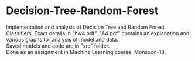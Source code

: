 # Decision-Tree-Random-Forest
Implementation and analysis of Decision Tree and Random Forest Classifiers. Exact details in "hw4.pdf". "A4.pdf" contains an explanation and various graphs for analysis of model and data.   
Saved models and code are in "src" folder.   
Done as an assignment in Machine Learning course, Monsoon-18.
